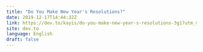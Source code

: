 ```yaml
---
title: "Do You Make New Year's Resolutions?"
date: 2019-12-17T14:44:32Z
link: https://dev.to/kayis/do-you-make-new-year-s-resolutions-3g1?utm_medium=RSS&utm_source=news.12bit.vn
site: dev.to
language: English
draft: false
---
```


